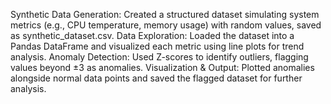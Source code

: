 Synthetic Data Generation: Created a structured dataset simulating system metrics (e.g., CPU temperature, memory usage) with random values, saved as synthetic_dataset.csv.
Data Exploration: Loaded the dataset into a Pandas DataFrame and visualized each metric using line plots for trend analysis.
Anomaly Detection: Used Z-scores to identify outliers, flagging values beyond ±3 as anomalies.
Visualization & Output: Plotted anomalies alongside normal data points and saved the flagged dataset for further analysis.
